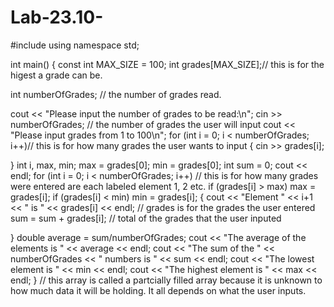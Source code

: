 # Lab-23.10-
#include <iostream>
using namespace std;

int main() {
  const int MAX_SIZE = 100;
  int grades[MAX_SIZE];// this is for the higest a grade can be.
  
  int numberOfGrades; // the number of grades read.
  
  cout << "Please input the number of grades to be read:\n";
  cin >> numberOfGrades; // the number of grades the user will input
  cout << "Please input grades from 1 to 100\n";
  for (int i = 0; i < numberOfGrades; i++)// this is for how many grades the user wants to input
  {
    cin >> grades[i];
  
  }
  int i, max, min;
  max = grades[0];
  min = grades[0];
  int sum = 0;
  cout << endl;
  for (int i = 0; i < numberOfGrades; i++) // this is for how many grades were entered are each labeled element 1, 2 etc.
  if (grades[i] > max) 
  max  = grades[i];
  if (grades[i] < min)
   min = grades[i];
  {
    cout << "Element " << i+1 << " is " << grades[i] << endl; // grades is for the grades the user entered 
    sum = sum + grades[i]; // total of the grades that the user inputed 
  
  
  }
  double average = sum/numberOfGrades;
  cout << "The average of the elements is " << average << endl;
  cout << "The sum of the " << numberOfGrades << " numbers is " << sum << endl;
  cout << "The lowest element is " << min << endl;
  cout << "The highest element is " << max << endl;
}
// this array is called a partcially filled array because it is unknown to how much data it will be holding. It all depends on what the user inputs.
